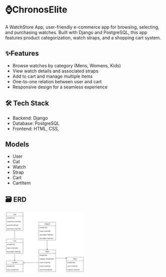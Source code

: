 # ⌚ChronosElite
A WatchStore App, user-friendly e-commerce app for browsing, selecting, and purchasing watches. Built with Django and PostgreSQL, this app features product categorization, watch straps, and a shopping cart system.


## ✨Features
- Browse watches by category (Mens, Womens, Kids)
- View watch details and associated straps
- Add to cart and manage multiple items
- One-to-one relation between user and cart
- Responsive design for a seamless experience


## 🛠 Tech Stack
- Backend: Django
- Database: PostgreSQL
- Frontend: HTML, CSS,

## Models
- User
- Cat
- Watch
- Strap
- Cart
- CartItem

## 🗃 ERD
<img src="public/ERD.png" alt="ERD diagram" width="50%"/>
